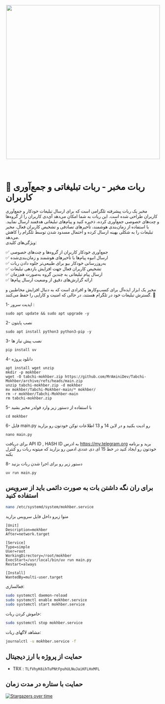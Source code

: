 <div align="center"><img src="https://raw.githubusercontent.com/MrAminiDev/Tabchi-Mokhber/main/Tabchi-Mokhber.png" width="500"></div>
  <br><br>

# 🤖 ربات مخبر - ربات تبلیغاتی و جمع‌آوری کاربران

مخبر یک ربات پیشرفته تلگرامی است که برای ارسال تبلیغات خودکار و جمع‌آوری کاربران طراحی شده است. این ربات به شما امکان می‌دهد آی‌دی کاربران را از گروه‌ها و چت‌های خصوصی جمع‌آوری کرده، ذخیره کنید و پیام‌های تبلیغاتی هدفمند ارسال نمایید. با استفاده از زمان‌بندی هوشمند، تأخیرهای تصادفی و تشخیص کاربران فعال، مخبر تبلیغات را به شکلی بهینه ارسال کرده و احتمال مسدود شدن توسط تلگرام را کاهش می‌دهد.<br>
ویژگی‌های کلیدی:

✅ جمع‌آوری خودکار کاربران از گروه‌ها و چت‌های خصوصی <br>
✅ ارسال انبوه پیام‌ها با تأخیرهای هوشمند و زمان‌بندی‌شده <br>
✅ به‌روزرسانی خودکار بیو برای طبیعی‌تر جلوه دادن ربات<br>
✅ تشخیص کاربران فعال جهت افزایش بازدهی تبلیغات<br>
✅ ارسال پیام تبلیغاتی به چندین گروه به‌صورت هم‌زمان<br>
✅ ارائه گزارش‌های دقیق از وضعیت ارسال پیام‌ها<br>

مخبر یک ابزار ایده‌آل برای کسب‌وکارها و افرادی است که به دنبال افزایش مخاطبین و گسترش تبلیغات خود در تلگرام هستند، در حالی که امنیت و کارایی را حفظ می‌کنند. 🚀

1- اپدیت سرور  :
```shell
sudo apt update && sudo apt upgrade -y
```

2- نصب پایتون
```shell
sudo apt install python3 python3-pip -y
```

3- نصب پیش نیاز ها
```shell
pip install uv
```

4- دانلود پروژه
```shell
apt install wget unzip
mkdir -p mokhber
wget -O tabchi-mokhber.zip https://github.com/MrAminiDev/Tabchi-Mokhber/archive/refs/heads/main.zip
unzip tabchi-mokhber.zip -d mokhber
mv mokhber/Tabchi-Mokhber-main/* mokhber/
rm -r mokhber/Tabchi-Mokhber-main
rm tabchi-mokhber.zip
```

5- با استفاده از دستور زیر وارد فولدر مخبر بشید 
```shell
cd mokhber
```

6- فایل main.py رو ادیت بکنید و در لاین 14 و 13 اطلاعات توکن خودتون رو بزارید 
```shell
nano main.py
```
برای دریافت API ID , HASH ID به ادرس https://my.telegram.org برید و برنامه خودتون رو ایجاد کنید 
در خط 15 ای دی عددی ادمین رو بزارید که میتونه ربات رو کنترل بکنه 

8- دستور زیر رو برای اجرا شدن ربات بزنید
```shell
uv run main.py
```
## برای ران نگه داشتن بات به صورت دائمی باید از سرویس استفاده کنید
```sh
nano /etc/systemd/system/mokhber.service
```
متوا زیرو داخل فایل سرویس بزارید
```service
[Unit]
Description=mokhber
After=network.target

[Service]
Type=simple
User=root
WorkingDirectory=/root/mokhber
ExecStart=/usr/local/bin/uv run main.py
Restart=always

[Install]
WantedBy=multi-user.target
```
فعالسازی:
```sh
sudo systemctl daemon-reload
sudo systemctl enable mokhber.service
sudo systemctl start mokhber.service
```

خاموش کردن ربات:
```sh
sudo systemctl stop mokhber.service
```
مشاهد لاگهای ربات:
```sh
journalctl -u mokhber.service -f
```

## حمایت از پروژه با ارز دیجیتال
- TRX : `TLfVhyK6ihTuPNtFpuhULNuJaiKFLHxMFL`

## حمایت با ستاره در مدت زمان
[![Stargazers over time](https://starchart.cc/MrAminiDev/Tabchi-Mokhber.svg?variant=adaptive)](https://starchart.cc/MrAminiDev/Tabchi-Mokhber)
